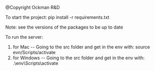 @Copyright Ockman R&D

To start the project: pip install -r requirements.txt

Note: see the versions of the packages to be up to date

To run the server: 
1) for Mac -- Going to the src folder and get in the env with: source evn/Scripts/activate
2) for Windows -- Going to the src folder and get in the env with: .\env\Scripts\activate